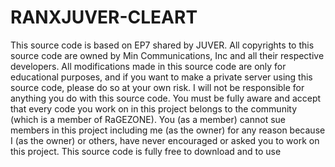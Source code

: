 # RANXJUVER-CLEART

This source code is based on EP7 shared by JUVER. All copyrights to this source code are owned by Min Communications, Inc and all their respective developers. All modifications made in this source code are only for educational purposes, and if you want to make a private server using this source code, please do so at your own risk. I will not be responsible for anything you do with this source code.
You must be fully aware and accept that every code you work on in this project belongs to the community (which is a member of RaGEZONE). You (as a member) cannot sue members in this project including me (as the owner) for any reason because I (as the owner) or others, have never encouraged or asked you to work on this project.
This source code is fully free to download and to use
